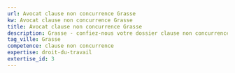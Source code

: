 ```yaml
---
url: Avocat clause non concurrence Grasse
kw: Avocat clause non concurrence Grasse
title: Avocat clause non concurrence Grasse
description: Grasse - confiez-nous votre dossier clause non concurrence
tag_ville: Grasse
competence: clause non concurrence
expertise: droit-du-travail
extertise_id: 3
---
```

